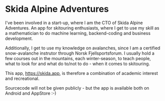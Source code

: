 # Skida Alpine Adventures

I've been involved in a start-up, where I am the CTO of Skida Alpine Adventures. An app for skitouring enthusiasts, where I
get to use my skill as a mathematician to do machine learning, backend-coding and business development.

Additionally, I get to use my knowledge on avalanches, since I am a certified snow-avalanche instrutor through
Norsk Fjellsportsforum. I usually hold a few courses out in the mountains, each winter-season, to teach people, what to
look for and what do to/not to do - when it comes to skitouring.

This app, https://skida.app, is therefore a combination of academic interest and recreational.

Sourcecode will not be given publicly - but the app is available both on Android and AppStore :-)
